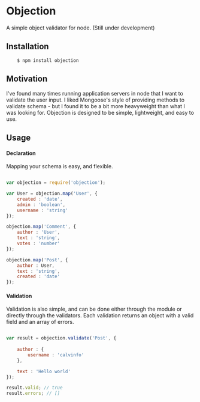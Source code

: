 Objection
=======

A simple object validator for node. (Still under development)

Installation
----------------

        $ npm install objection


Motivation
---------------

I've found many times running application servers in node that I want to validate the user input. I liked Mongoose's style of providing methods to validate schema - but I found it to be a bit more heavyweight than what I was looking for. Objection is designed to be simple, lightweight, and easy to use.

Usage
---------

#### Declaration

Mapping your schema is easy, and flexible.

```javascript

var objection = require('objection');

var User = objection.map('User', {
    created : 'date',
    admin : 'boolean',
    username : 'string'  
});

objection.map('Comment', {
    author : 'User',
    text : 'string',
    votes : 'number'
});

objection.map('Post', {
    author : User,
    text : 'string',
    created : 'date'
});

```

#### Validation

Validation is also simple, and can be done either through the module or directly through the validators. Each validation returns an object with a valid field and an array of errors.

```javascript

var result = objection.validate('Post', {
    
    author : {
        username : 'calvinfo'
    },

    text : 'Hello world'
});

result.valid; // true
result.errors; // []
```